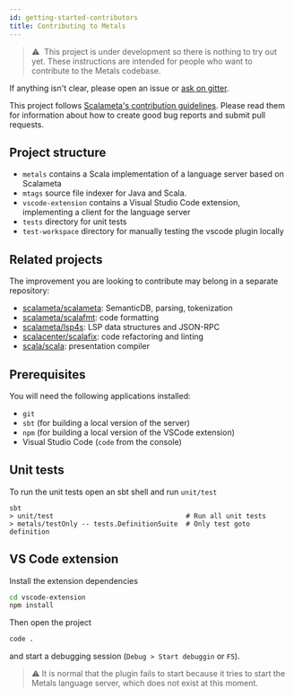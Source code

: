 ```yaml
---
id: getting-started-contributors
title: Contributing to Metals
---
```


> ⚠ ️ This project is under development so there is nothing to try out yet.
> These instructions are intended for people who want to contribute to the
> Metals codebase.

If anything isn't clear, please open an issue or
[ask on gitter](https://gitter.im/scalameta/metals).

This project follows
[Scalameta's contribution guidelines](https://github.com/scalameta/scalameta/blob/master/CONTRIBUTING.md).
Please read them for information about how to create good bug reports and submit
pull requests.

## Project structure

- `metals` contains a Scala implementation of a language server based on
  Scalameta
- `mtags` source file indexer for Java and Scala.
- `vscode-extension` contains a Visual Studio Code extension, implementing a
  client for the language server
- `tests` directory for unit tests
- `test-workspace` directory for manually testing the vscode plugin locally

## Related projects

The improvement you are looking to contribute may belong in a separate
repository:

- [scalameta/scalameta](https://github.com/scalameta/scalameta/): SemanticDB,
  parsing, tokenization
- [scalameta/scalafmt](https://github.com/scalameta/scalafmt/): code formatting
- [scalameta/lsp4s](https://github.com/scalameta/lsp4s/): LSP data structures
  and JSON-RPC
- [scalacenter/scalafix](https://github.com/scalacenter/scalafix/): code
  refactoring and linting
- [scala/scala](https://github.com/scala/scala/): presentation compiler

## Prerequisites

You will need the following applications installed:

- `git`
- `sbt` (for building a local version of the server)
- `npm` (for building a local version of the VSCode extension)
- Visual Studio Code (`code` from the console)

## Unit tests

To run the unit tests open an sbt shell and run `unit/test`

```
sbt
> unit/test                                 # Run all unit tests
> metals/testOnly -- tests.DefinitionSuite  # Only test goto definition
```

## VS Code extension

Install the extension dependencies

```sh
cd vscode-extension
npm install
```

Then open the project

```sh
code .
```

and start a debugging session (`Debug > Start debuggin` or `F5`).

> ⚠ It is normal that the plugin fails to start because it tries to start the
> Metals language server, which does not exist at this moment.
